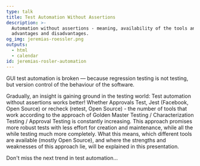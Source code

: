 ```yaml
---
type: talk
title: Test Automation Without Assertions
description: >-
  Automation without assertions - meaning, availability of the tools and the
  advantages and disadvantages.
og_img: jeremias-roessler.png
outputs:
  - html
  - calendar
id: jeremias-rosler-automation
---
```


GUI test automation is broken — because regression testing is not testing, but version control of the behaviour of the software.

Gradually, an insight is gaining ground in the testing world: Test automation without assertions works better! Whether Approvals Test, Jest (Facebook, Open Source) or recheck (retest, Open Source) - the number of tools that work according to the approach of Golden Master Testing / Characterization Testing / Approval Testing is constantly increasing. This approach promises more robust tests with less effort for creation and maintenance, while all the while testing much more completely. What this means, which different tools are available (mostly Open Source), and where the strengths and weaknesses of this approach lie, will be explained in this presentation.

Don't miss the next trend in test automation...

<!--
The talk is about test automation without assertions - meaning, availability of the tools and the advantages and disadvantages.
-->
